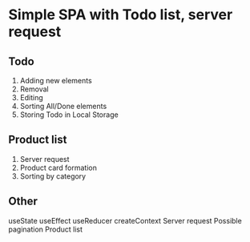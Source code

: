 # Simple SPA with Todo list, server request

## Todo
1. Adding new elements
2. Removal 
3. Editing 
4. Sorting All/Done elements
5. Storing Todo in Local Storage

## Product list
1. Server request
2. Product card formation
3. Sorting by category

## Other
useState
useEffect
useReducer
createContext
Server request
Possible pagination Product list








